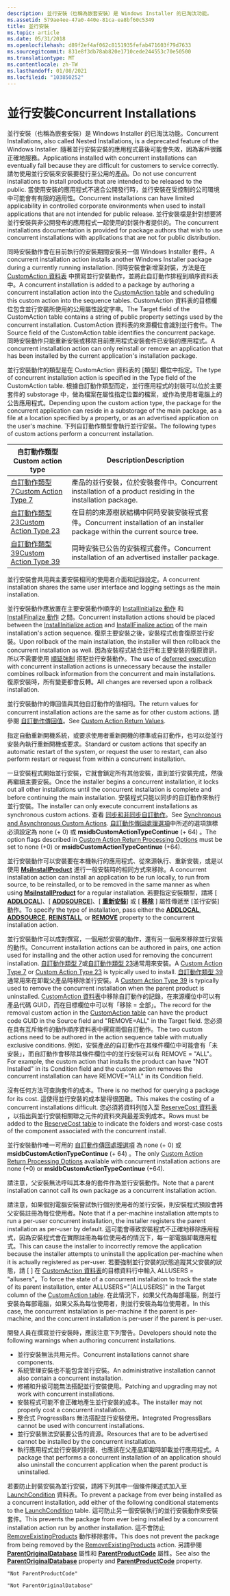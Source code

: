 ```yaml
---
description: 並行安裝（也稱為嵌套安裝）是 Windows Installer 的已淘汰功能。
ms.assetid: 579ae4ee-47a0-440e-81ca-ea8bf60c5349
title: 並行安裝
ms.topic: article
ms.date: 05/31/2018
ms.openlocfilehash: d89f2ef4af062c8151935fefab471603f79d7633
ms.sourcegitcommit: 831e8f3db78ab820e1710cede244553c70e50500
ms.translationtype: MT
ms.contentlocale: zh-TW
ms.lasthandoff: 01/08/2021
ms.locfileid: "103850252"
---
```

# <a name="concurrent-installations"></a><span data-ttu-id="bbd16-103">並行安裝</span><span class="sxs-lookup"><span data-stu-id="bbd16-103">Concurrent Installations</span></span>

<span data-ttu-id="bbd16-104">並行安裝（也稱為嵌套安裝）是 Windows Installer 的已淘汰功能。</span><span class="sxs-lookup"><span data-stu-id="bbd16-104">Concurrent Installations, also called Nested Installations, is a deprecated feature of the Windows Installer.</span></span> <span data-ttu-id="bbd16-105">隨著並行安裝安裝的應用程式最後可能會失敗，因為客戶很難正確地服務。</span><span class="sxs-lookup"><span data-stu-id="bbd16-105">Applications installed with concurrent installations can eventually fail because they are difficult for customers to service correctly.</span></span> <span data-ttu-id="bbd16-106">請勿使用並行安裝來安裝要發行至公用的產品。</span><span class="sxs-lookup"><span data-stu-id="bbd16-106">Do not use concurrent installations to install products that are intended to be released to the public.</span></span> <span data-ttu-id="bbd16-107">當使用安裝的應用程式不適合公開發行時，並行安裝在受控制的公司環境中可能會有有限的適用性。</span><span class="sxs-lookup"><span data-stu-id="bbd16-107">Concurrent installations can have limited applicability in controlled corporate environments when used to install applications that are not intended for public release.</span></span> <span data-ttu-id="bbd16-108">並行安裝檔是針對想要將並行安裝與非公開發布的應用程式一起使用的封裝作者提供的。</span><span class="sxs-lookup"><span data-stu-id="bbd16-108">The concurrent installations documentation is provided for package authors that wish to use concurrent installations with applications that are not for public distribution.</span></span>

<span data-ttu-id="bbd16-109">同時安裝動作會在目前執行的安裝期間安裝另一個 Windows Installer 套件。</span><span class="sxs-lookup"><span data-stu-id="bbd16-109">A concurrent installation action installs another Windows Installer package during a currently running installation.</span></span> <span data-ttu-id="bbd16-110">同時安裝會新增至封裝，方法是在 [CustomAction 資料表](customaction-table.md) 中撰寫並行安裝動作，並將此自訂動作排程到順序資料表中。</span><span class="sxs-lookup"><span data-stu-id="bbd16-110">A concurrent installation is added to a package by authoring a concurrent installation action into the [CustomAction table](customaction-table.md) and scheduling this custom action into the sequence tables.</span></span> <span data-ttu-id="bbd16-111">CustomAction 資料表的目標欄位包含並行安裝所使用的公用屬性設定字串。</span><span class="sxs-lookup"><span data-stu-id="bbd16-111">The Target field of the CustomAction table contains a string of public property settings used by the concurrent installation.</span></span> <span data-ttu-id="bbd16-112">CustomAction 資料表的來源欄位會識別並行套件。</span><span class="sxs-lookup"><span data-stu-id="bbd16-112">The Source field of the CustomAction table identifies the concurrent package.</span></span> <span data-ttu-id="bbd16-113">同時安裝動作只能重新安裝或移除目前應用程式安裝套件已安裝的應用程式。</span><span class="sxs-lookup"><span data-stu-id="bbd16-113">A concurrent installation action can only reinstall or remove an application that has been installed by the current application's installation package.</span></span>

<span data-ttu-id="bbd16-114">並行安裝動作的類型是在 CustomAction 資料表的 [類型] 欄位中指定。</span><span class="sxs-lookup"><span data-stu-id="bbd16-114">The type of concurrent installation action is specified in the Type field of the CustomAction table.</span></span> <span data-ttu-id="bbd16-115">根據自訂動作類型而定，並行應用程式的封裝可以位於主要套件的 substorage 中，做為檔案在屬性指定位置的檔案，或作為使用者電腦上的公告應用程式。</span><span class="sxs-lookup"><span data-stu-id="bbd16-115">Depending upon the custom action type, the package for the concurrent application can reside in a substorage of the main package, as a file at a location specified by a property, or as an advertised application on the user's machine.</span></span> <span data-ttu-id="bbd16-116">下列自訂動作類型會執行並行安裝。</span><span class="sxs-lookup"><span data-stu-id="bbd16-116">The following types of custom actions perform a concurrent installation.</span></span>



| <span data-ttu-id="bbd16-117">自訂動作類型</span><span class="sxs-lookup"><span data-stu-id="bbd16-117">Custom action type</span></span>                                 | <span data-ttu-id="bbd16-118">Description</span><span class="sxs-lookup"><span data-stu-id="bbd16-118">Description</span></span>                                                                     |
|----------------------------------------------------|---------------------------------------------------------------------------------|
| [<span data-ttu-id="bbd16-119">自訂動作類型7</span><span class="sxs-lookup"><span data-stu-id="bbd16-119">Custom Action Type 7</span></span>](custom-action-type-7.md)   | <span data-ttu-id="bbd16-120">產品的並行安裝，位於安裝套件中。</span><span class="sxs-lookup"><span data-stu-id="bbd16-120">Concurrent installation of a product residing in the installation package.</span></span>      |
| [<span data-ttu-id="bbd16-121">自訂動作類型23</span><span class="sxs-lookup"><span data-stu-id="bbd16-121">Custom Action Type 23</span></span>](custom-action-type-23.md) | <span data-ttu-id="bbd16-122">在目前的來源樹狀結構中同時安裝安裝程式套件。</span><span class="sxs-lookup"><span data-stu-id="bbd16-122">Concurrent installation of an installer package within the current source tree.</span></span> |
| [<span data-ttu-id="bbd16-123">自訂動作類型39</span><span class="sxs-lookup"><span data-stu-id="bbd16-123">Custom Action Type 39</span></span>](custom-action-type-39.md) | <span data-ttu-id="bbd16-124">同時安裝已公告的安裝程式套件。</span><span class="sxs-lookup"><span data-stu-id="bbd16-124">Concurrent installation of an advertised installer package.</span></span>                     |



 

<span data-ttu-id="bbd16-125">並行安裝會共用與主要安裝相同的使用者介面和記錄設定。</span><span class="sxs-lookup"><span data-stu-id="bbd16-125">A concurrent installation shares the same user interface and logging settings as the main installation.</span></span>

<span data-ttu-id="bbd16-126">並行安裝動作應放置在主要安裝動作順序的 [InstallInitialize 動作](installinitialize-action.md) 和 [InstallFinalize 動作](installfinalize-action.md) 之間。</span><span class="sxs-lookup"><span data-stu-id="bbd16-126">Concurrent installation actions should be placed between the [InstallInitialize action](installinitialize-action.md) and [InstallFinalize action](installfinalize-action.md) of the main installation's action sequence.</span></span> <span data-ttu-id="bbd16-127">復原主要安裝之後，安裝程式也會復原並行安裝。</span><span class="sxs-lookup"><span data-stu-id="bbd16-127">Upon rollback of the main installation, the installer will then rollback the concurrent installation as well.</span></span> <span data-ttu-id="bbd16-128">因為安裝程式結合並行和主要安裝的復原資訊，所以不需要使用 [順延強制](deferred-execution-custom-actions.md) 搭配並行安裝動作。</span><span class="sxs-lookup"><span data-stu-id="bbd16-128">The use of [deferred execution](deferred-execution-custom-actions.md) with concurrent installation actions is unnecessary because the installer combines rollback information from the concurrent and main installations.</span></span> <span data-ttu-id="bbd16-129">復原安裝時，所有變更都會反轉。</span><span class="sxs-lookup"><span data-stu-id="bbd16-129">All changes are reversed upon a rollback installation.</span></span>

<span data-ttu-id="bbd16-130">並行安裝動作的傳回值與其他自訂動作的值相同。</span><span class="sxs-lookup"><span data-stu-id="bbd16-130">The return values for concurrent installation actions are the same as for other custom actions.</span></span> <span data-ttu-id="bbd16-131">請參閱 [自訂動作傳回值](custom-action-return-values.md)。</span><span class="sxs-lookup"><span data-stu-id="bbd16-131">See [Custom Action Return Values](custom-action-return-values.md).</span></span>

<span data-ttu-id="bbd16-132">指定自動重新開機系統，或要求使用者重新開機的標準或自訂動作，也可以從並行安裝內執行重新開機或要求。</span><span class="sxs-lookup"><span data-stu-id="bbd16-132">Standard or custom actions that specify an automatic restart of the system, or request the user to restart, can also perform restart or request from within a concurrent installation.</span></span>

<span data-ttu-id="bbd16-133">一旦安裝程式開始並行安裝，它就會鎖定所有其他安裝，直到並行安裝完成，然後再繼續主要安裝。</span><span class="sxs-lookup"><span data-stu-id="bbd16-133">Once the installer begins a concurrent installation, it locks out all other installations until the concurrent installation is complete and before continuing the main installation.</span></span> <span data-ttu-id="bbd16-134">安裝程式只能以同步的自訂動作來執行並行安裝。</span><span class="sxs-lookup"><span data-stu-id="bbd16-134">The installer can only execute concurrent installations as synchronous custom actions.</span></span> <span data-ttu-id="bbd16-135">查看 [同步和非同步自訂動作](synchronous-and-asynchronous-custom-actions.md)。</span><span class="sxs-lookup"><span data-stu-id="bbd16-135">See [Synchronous and Asynchronous Custom Actions](synchronous-and-asynchronous-custom-actions.md).</span></span> <span data-ttu-id="bbd16-136">[自訂動作傳回處理選項](custom-action-return-processing-options.md)中所述的選項旗標必須設定為 none (+ 0) 或 **msidbCustomActionTypeContinue** (+ 64) 。</span><span class="sxs-lookup"><span data-stu-id="bbd16-136">The option flags described in [Custom Action Return Processing Options](custom-action-return-processing-options.md) must be set to none (+0) or **msidbCustomActionTypeContinue** (+64).</span></span>

<span data-ttu-id="bbd16-137">並行安裝動作可以安裝要在本機執行的應用程式、從來源執行、重新安裝，或是以使用 [**MsiInstallProduct**](/windows/desktop/api/Msi/nf-msi-msiinstallproducta) 進行一般安裝時的相同方式來移除。</span><span class="sxs-lookup"><span data-stu-id="bbd16-137">A concurrent installation action can install an application to be run locally, to run from source, to be reinstalled, or to be removed in the same manner as when using [**MsiInstallProduct**](/windows/desktop/api/Msi/nf-msi-msiinstallproducta) for a regular installation.</span></span> <span data-ttu-id="bbd16-138">若要指定安裝類型，請將 [ [**ADDLOCAL**](addlocal.md)]、[ [**ADDSOURCE**](addsource.md)]、[ [**重新安裝**](reinstall.md)] 或 [ [**移除**](remove.md) ] 屬性傳遞至 [並行安裝] 動作。</span><span class="sxs-lookup"><span data-stu-id="bbd16-138">To specify the type of installation, pass either the [**ADDLOCAL**](addlocal.md), [**ADDSOURCE**](addsource.md), [**REINSTALL**](reinstall.md), or [**REMOVE**](remove.md) property to the concurrent installation action.</span></span>

<span data-ttu-id="bbd16-139">並行安裝動作可以成對撰寫，一個用於安裝的動作，還有另一個用來移除並行安裝的動作。</span><span class="sxs-lookup"><span data-stu-id="bbd16-139">Concurrent installation actions can be authored in pairs, one action used for installing and the other action used for removing the concurrent installation.</span></span> <span data-ttu-id="bbd16-140">[自訂動作類型 7](custom-action-type-7.md)或[自訂動作類型 23](custom-action-type-23.md)通常用來安裝。</span><span class="sxs-lookup"><span data-stu-id="bbd16-140">A [Custom Action Type 7](custom-action-type-7.md) or [Custom Action Type 23](custom-action-type-23.md) is typically used to install.</span></span> <span data-ttu-id="bbd16-141">[自訂動作類型 39](custom-action-type-39.md)通常用來在卸載父產品時移除並行安裝。</span><span class="sxs-lookup"><span data-stu-id="bbd16-141">A [Custom Action Type 39](custom-action-type-39.md) is typically used to remove the concurrent installation when the parent product is uninstalled.</span></span> <span data-ttu-id="bbd16-142">[CustomAction 資料表](customaction-table.md)中移除自訂動作的記錄，在來源欄位中可以有產品代碼 GUID，而在目標欄位中可以有「移除 = 全部」。</span><span class="sxs-lookup"><span data-stu-id="bbd16-142">The record for the removal custom action in the [CustomAction table](customaction-table.md) can have the product code GUID in the Source field and "REMOVE=ALL" in the Target field.</span></span> <span data-ttu-id="bbd16-143">您必須在具有互斥條件的動作順序資料表中撰寫兩個自訂動作。</span><span class="sxs-lookup"><span data-stu-id="bbd16-143">The two custom actions need to be authored in the action sequence table with mutually exclusive conditions.</span></span> <span data-ttu-id="bbd16-144">例如，安裝產品的自訂動作在其條件欄位中可能會有「未安裝」，而自訂動作會移除其條件欄位中的並行安裝可以有 REMOVE = "ALL"。</span><span class="sxs-lookup"><span data-stu-id="bbd16-144">For example, the custom action that installs the product can have "NOT Installed" in its Condition field and the custom action removes the concurrent installation can have REMOVE="ALL" in its Condition field.</span></span>

<span data-ttu-id="bbd16-145">沒有任何方法可查詢套件的成本。</span><span class="sxs-lookup"><span data-stu-id="bbd16-145">There is no method for querying a package for its cost.</span></span> <span data-ttu-id="bbd16-146">這使得並行安裝的成本變得很困難。</span><span class="sxs-lookup"><span data-stu-id="bbd16-146">This makes the costing of a concurrent installations difficult.</span></span> <span data-ttu-id="bbd16-147">您必須將資料列加入至 [ReserveCost 資料表](reservecost-table.md) ，以指出與並行安裝相關聯之元件的資料夾與最差案例成本。</span><span class="sxs-lookup"><span data-stu-id="bbd16-147">Rows must be added to the [ReserveCost table](reservecost-table.md) to indicate the folders and worst-case costs of the component associated with the concurrent install.</span></span>

<span data-ttu-id="bbd16-148">並行安裝動作唯一可用的 [自訂動作傳回處理選項](custom-action-return-processing-options.md) 為 none (+ 0) 或 **msidbCustomActionTypeContinue** (+ 64) 。</span><span class="sxs-lookup"><span data-stu-id="bbd16-148">The only [Custom Action Return Processing Options](custom-action-return-processing-options.md) available with concurrent installation actions are none (+0) or **msidbCustomActionTypeContinue** (+64).</span></span>

<span data-ttu-id="bbd16-149">請注意，父安裝無法呼叫其本身的套件作為並行安裝動作。</span><span class="sxs-lookup"><span data-stu-id="bbd16-149">Note that a parent installation cannot call its own package as a concurrent installation action.</span></span>

<span data-ttu-id="bbd16-150">請注意，如果個別電腦安裝嘗試執行個別使用者的並行安裝，則安裝程式預設會將父安裝註冊為每位使用者。</span><span class="sxs-lookup"><span data-stu-id="bbd16-150">Note that if a per-machine installation attempts to run a per-user concurrent installation, the installer registers the parent installation as per-user by default.</span></span> <span data-ttu-id="bbd16-151">這可能會導致安裝程式不正確地移除應用程式，因為安裝程式會在實際註冊為每位使用者的情況下，每一部電腦卸載應用程式。</span><span class="sxs-lookup"><span data-stu-id="bbd16-151">This can cause the installer to incorrectly remove the application because the installer attempts to uninstall the application per-machine when it is actually registered as per-user.</span></span> <span data-ttu-id="bbd16-152">若要強制並行安裝的狀態追蹤其父安裝的狀態，請 \[ \] 在 [CustomAction 資料表](customaction-table.md)的目標資料行中輸入 ALLUSERS = "allusers"。</span><span class="sxs-lookup"><span data-stu-id="bbd16-152">To force the state of a concurrent installation to track the state of its parent installation, enter ALLUSERS="\[ALLUSERS\]" in the Target column of the [CustomAction table](customaction-table.md).</span></span> <span data-ttu-id="bbd16-153">在此情況下，如果父代為每部電腦，則並行安裝為每部電腦，如果父系為每位使用者，則並行安裝為每位使用者。</span><span class="sxs-lookup"><span data-stu-id="bbd16-153">In this case, the concurrent installation is per-machine if the parent is per-machine, and the concurrent installation is per-user if the parent is per-user.</span></span>

<span data-ttu-id="bbd16-154">開發人員在撰寫並行安裝時，應該注意下列警告。</span><span class="sxs-lookup"><span data-stu-id="bbd16-154">Developers should note the following warnings when authoring concurrent installations.</span></span>

-   <span data-ttu-id="bbd16-155">並行安裝無法共用元件。</span><span class="sxs-lookup"><span data-stu-id="bbd16-155">Concurrent installations cannot share components.</span></span>
-   <span data-ttu-id="bbd16-156">系統管理安裝也不能包含並行安裝。</span><span class="sxs-lookup"><span data-stu-id="bbd16-156">An administrative installation cannot also contain a concurrent installation.</span></span>
-   <span data-ttu-id="bbd16-157">修補和升級可能無法搭配並行安裝使用。</span><span class="sxs-lookup"><span data-stu-id="bbd16-157">Patching and upgrading may not work with concurrent installations.</span></span>
-   <span data-ttu-id="bbd16-158">安裝程式可能不會正確地產生並行安裝的成本。</span><span class="sxs-lookup"><span data-stu-id="bbd16-158">The installer may not properly cost a concurrent installation.</span></span>
-   <span data-ttu-id="bbd16-159">整合式 ProgressBars 無法搭配並行安裝使用。</span><span class="sxs-lookup"><span data-stu-id="bbd16-159">Integrated ProgressBars cannot be used with concurrent installations.</span></span>
-   <span data-ttu-id="bbd16-160">並行安裝無法安裝要公告的資源。</span><span class="sxs-lookup"><span data-stu-id="bbd16-160">Resources that are to be advertised cannot be installed by the concurrent installation.</span></span>
-   <span data-ttu-id="bbd16-161">執行應用程式並行安裝的封裝，也應該在父產品卸載時卸載並行應用程式。</span><span class="sxs-lookup"><span data-stu-id="bbd16-161">A package that performs a concurrent installation of an application should also uninstall the concurrent application when the parent product is uninstalled.</span></span>

<span data-ttu-id="bbd16-162">若要防止封裝安裝為並行安裝，請將下列其中一個條件陳述式加入至 [LaunchCondition](launchcondition-table.md) 資料表。</span><span class="sxs-lookup"><span data-stu-id="bbd16-162">To prevent a package from ever being installed as a concurrent installation, add either of the following conditional statements to the [LaunchCondition](launchcondition-table.md) table.</span></span> <span data-ttu-id="bbd16-163">這可防止另一個安裝執行的並行安裝動作來安裝套件。</span><span class="sxs-lookup"><span data-stu-id="bbd16-163">This prevents the package from ever being installed by a concurrent installation action run by another installation.</span></span> <span data-ttu-id="bbd16-164">這不會防止 [RemoveExistingProducts](removeexistingproducts-action.md) 動作移除套件。</span><span class="sxs-lookup"><span data-stu-id="bbd16-164">This does not prevent the package from being removed by the [RemoveExistingProducts](removeexistingproducts-action.md) action.</span></span> <span data-ttu-id="bbd16-165">另請參閱 [**ParentOriginalDatabase**](parentoriginaldatabase.md) 屬性和 [**ParentProductCode**](parentproductcode.md) 屬性。</span><span class="sxs-lookup"><span data-stu-id="bbd16-165">See also the [**ParentOriginalDatabase**](parentoriginaldatabase.md) property and [**ParentProductCode**](parentproductcode.md) property.</span></span>

``` syntax
"Not ParentProductCode"
```

``` syntax
"Not ParentOriginalDatabase"
```

 

 



